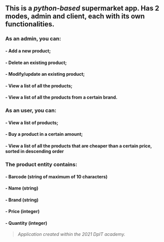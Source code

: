 ## This is a ***python-based*** supermarket app. Has 2 modes, admin and client, each with its own functionalities.
### As an admin, you can:
#### - Add a new product;
####  - Delete an existing product;
####  - Modify/update an existing product;
####  - View a list of all the products;
####  - View a list of all the products from a certain brand.

### As an user, you can:
####  - View a list of products;
####  - Buy a product in a certain amount;
####  - View a list of all the products that are cheaper than a certain price, sorted in descending order

### The product entity contains:
####  - Barcode (string of maximum of 10 characters)
####  - Name (string)
####  - Brand (string)
####  - Price (integer)
####  - Quantity (integer)


> *Application created within the 2021 DpIT academy.*
